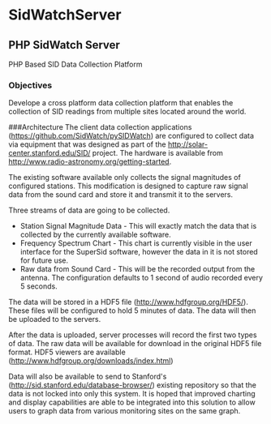 SidWatchServer
==============

PHP SidWatch Server
--------------
PHP Based SID Data Collection Platform

### Objectives
Develope a cross platform data collection platform that enables the collection 
of SID readings from multiple sites located around the world.

###Architecture
The client data collection applications (https://github.com/SidWatch/pySIDWatch) are configured to collect data via equipment that was designed as part of the http://solar-center.stanford.edu/SID/ project.  The hardware is available from http://www.radio-astronomy.org/getting-started.  

The existing software available only collects the signal magnitudes of configured stations.  This modification is designed to capture raw signal data from the sound card and store it and transmit it to the servers.  

Three streams of data are going to be collected.
* Station Signal Magnitude Data - This will exactly match the data that is collected by the currently available software.
* Frequency Spectrum Chart - This chart is currently visible in the user interface for the SuperSid software, however the data in it is not stored for future use.
* Raw data from Sound Card - This will be the recorded output from the antenna.  The configuration defaults to 1 second of audio recorded every 5 seconds.
 
The data will be stored in a HDF5 file (http://www.hdfgroup.org/HDF5/).  These files will be configured to hold 5 minutes of data.  The data will then be uploaded to the servers.

After the data is uploaded, server processes will record the first two types of data.  The raw data will be available for download in the original HDF5 file format.  HDF5 viewers are available (http://www.hdfgroup.org/downloads/index.html)

Data will also be available to send to Stanford's (http://sid.stanford.edu/database-browser/) existing repository so that the data is not locked into only this system.  It is hoped that improved charting and display capabilities are able to be integrated into this solution to allow users to graph data from various monitoring sites on the same graph.

